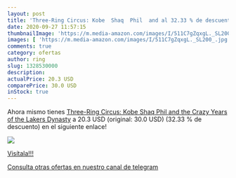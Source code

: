 ```yaml
---
layout: post
title: 'Three-Ring Circus: Kobe  Shaq  Phil  and al 32.33 % de descuento'
date: 2020-09-27 11:57:15
thumbnailImage: 'https://m.media-amazon.com/images/I/511C7gZqxgL._SL200_.jpg'
images: [ 'https://m.media-amazon.com/images/I/511C7gZqxgL._SL200_.jpg' ]
comments: true
category: ofertas
author: ring
slug: 1328530000
description:
actualPrice: 20.3 USD
comparePrice: 30.0 USD
inStock: true
---
```


Ahora mismo tienes [Three-Ring Circus: Kobe  Shaq  Phil  and the Crazy Years of the Lakers Dynasty](https://www.amazon.com/dp/1328530000/?tag=redken08-20) a 20.3 USD (original: 30.0 USD) (32.33 %  de descuento) en el siguiente enlace!

[![](https://m.media-amazon.com/images/I/511C7gZqxgL._SL200_.jpg)](https://www.amazon.com/dp/1328530000/?tag=redken08-20)

[Visítala!!!](https://www.amazon.com/dp/1328530000/?tag=redken08-20)

[Consulta otras ofertas en nuestro canal de telegram](https://t.me/s/ofertas25)
